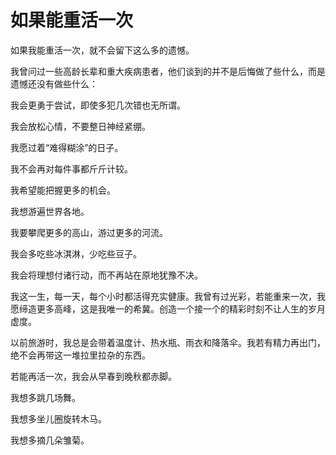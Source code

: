 # 如果能重活一次

如果我能重活一次，就不会留下这么多的遗憾。 

我曾问过一些高龄长辈和重大疾病患者，他们谈到的并不是后悔做了些什么，而是遗憾还没有做些什么： 

我会更勇于尝试，即使多犯几次错也无所谓。 

我会放松心情，不要整日神经紧绷。 

我愿过着“难得糊涂”的日子。 

我不会再对每件事都斤斤计较。 

我希望能把握更多的机会。 

我想游遍世界各地。 

我要攀爬更多的高山，游过更多的河流。 

我会多吃些冰淇淋，少吃些豆子。 

我会将理想付诸行动，而不再站在原地犹豫不决。 

我这一生，每一天，每个小时都活得充实健康。我曾有过光彩，若能重来一次，我愿缔造更多高峰，这是我唯一的希冀。创造一个接一个的精彩时刻不让人生的岁月虚度。 

以前旅游时，我总是会带着温度计、热水瓶、雨衣和降落伞。我若有精力再出门，绝不会再带这一堆拉里拉杂的东西。 

若能再活一次，我会从早春到晚秋都赤脚。 

我想多跳几场舞。 

我想多坐儿圈旋转木马。 

我想多摘几朵雏菊。
 